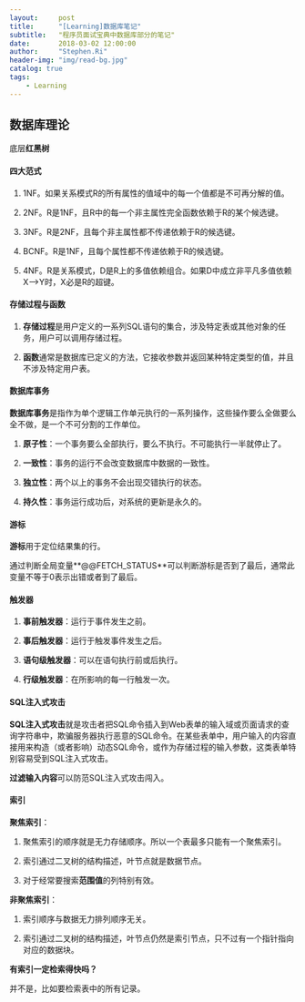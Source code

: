 ```yaml
---
layout:     post
title:      "[Learning]数据库笔记"
subtitle:   "程序员面试宝典中数据库部分的笔记"
date:       2018-03-02 12:00:00
author:     "Stephen.Ri"
header-img: "img/read-bg.jpg"
catalog: true
tags:
    - Learning
---
```


## 数据库理论

底层**红黑树**

#### 四大范式

1. 1NF。如果关系模式R的所有属性的值域中的每一个值都是不可再分解的值。

2. 2NF。R是1NF，且R中的每一个非主属性完全函数依赖于R的某个候选键。

3. 3NF。R是2NF，且每个非主属性都不传递依赖于R的候选键。

4. BCNF。R是1NF，且每个属性都不传递依赖于R的候选键。

5. 4NF。R是关系模式，D是R上的多值依赖组合。如果D中成立非平凡多值依赖X-->Y时，X必是R的超键。

#### 存储过程与函数

1. **存储过程**是用户定义的一系列SQL语句的集合，涉及特定表或其他对象的任务，用户可以调用存储过程。

2. **函数**通常是数据库已定义的方法，它接收参数并返回某种特定类型的值，并且不涉及特定用户表。


#### 数据库事务

**数据库事务**是指作为单个逻辑工作单元执行的一系列操作，这些操作要么全做要么全不做，是一个不可分割的工作单位。

1. **原子性**：一个事务要么全部执行，要么不执行。不可能执行一半就停止了。

2. **一致性**：事务的运行不会改变数据库中数据的一致性。

3. **独立性**：两个以上的事务不会出现交错执行的状态。

4. **持久性**：事务运行成功后，对系统的更新是永久的。

#### 游标

**游标**用于定位结果集的行。

通过判断全局变量**@@FETCH_STATUS**可以判断游标是否到了最后，通常此变量不等于0表示出错或者到了最后。

#### 触发器

1. **事前触发器**：运行于事件发生之前。

2. **事后触发器**：运行于触发事件发生之后。

3. **语句级触发器**：可以在语句执行前或后执行。

4. **行级触发器**：在所影响的每一行触发一次。

#### SQL注入式攻击

**SQL注入式攻击**就是攻击者把SQL命令插入到Web表单的输入域或页面请求的查询字符串中，欺骗服务器执行恶意的SQL命令。在某些表单中，用户输入的内容直接用来构造（或者影响）动态SQL命令，或作为存储过程的输入参数，这类表单特别容易受到SQL注入式攻击。

**过滤输入内容**可以防范SQL注入式攻击闯入。

#### 索引

**聚焦索引**：

1. 聚焦索引的顺序就是无力存储顺序。所以一个表最多只能有一个聚焦索引。

2. 索引通过二叉树的结构描述，叶节点就是数据节点。

3. 对于经常要搜索**范围值**的列特别有效。

**非聚焦索引**：

1. 索引顺序与数据无力排列顺序无关。

2. 索引通过二叉树的结构描述，叶节点仍然是索引节点，只不过有一个指针指向对应的数据块。

**有索引一定检索得快吗？**

并不是，比如要检索表中的所有记录。

